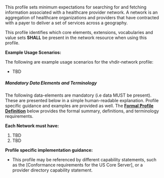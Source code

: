 This profile sets minimum expectations for searching for and fetching information associated with a healthcare provider network. A network is an aggregation of healthcare organizations and providers that have contracted with a payer to deliver a set of services across a geography.

This profile identifies which core elements, extensions, vocabularies and value sets **SHALL** be present in the network resource when using this profile.

**Example Usage Scenarios:**

The following are example usage scenarios for the vhdir-network profile:

-   TBD


##### Mandatory Data Elements and Terminology


The following data-elements are mandatory (i.e data MUST be present). These are presented below in a simple human-readable explanation.  Profile specific guidance and examples are provided as well.  The [**Formal Profile Definition**](#profile) below provides the  formal summary, definitions, and  terminology requirements.  

**Each Network must have:**

1.  TBD
1.  TBD



**Profile specific implementation guidance:**

- This profile may be referenced by different capability statements, such as the [Conformance requirements for the US Core Server], or a provider directory capability statement.
